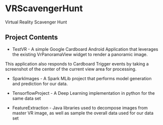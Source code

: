 # VRScavengerHunt
Virtual Reality Scavenger Hunt

## Project Contents

* TestVR - A simple Google Cardboard Android Application that leverages the existing VrPanoramaView widget to render a panoramic image.

This application also responds to Cardboard Trigger events by taking a screenshot of the center of the current view area for processing.

* SparkImages - A Spark MLib project that performs model generation and prediction for our data.

* TensorflowProject - A Deep Learning implementation in python for the same data set

* FeatureExtraction - Java libraries used to decompose images from master VR image, as well as sample the overall data used for our data set



